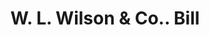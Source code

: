 ---
doi: 10.7916/D81Z5GD2
date_other: '1881'
date_other_textual: '1881'
form: printed ephemera
genre:
- Invoices
name:
- W. L. Wilson & Co.
object_in_context_url: https://biggert.cul.columbia.edu/items/view/ave_biggert_00594
subject_hierarchical_geographic:
- Portland, Maine, United States
subject_name:
- W. L. Wilson & Co.
title: W. L. Wilson & Co.. Bill
sort_title: W. L. Wilson & Co.. Bill
call_number: ave_biggert_00594
coordinates:
- 43.666666666666664,-70.26666666666667
pid: ave_biggert_00594
identifiers: ave_biggert_00594
thumbnail: https://derivativo-3.library.columbia.edu/iiif/2/ldpd:343763/full/!256,256/0/native.jpg
permalink: "/biggert/ave_biggert_00594/"
layout: iiif-image-page
---